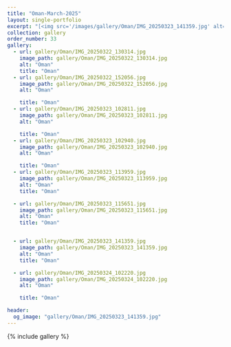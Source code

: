 ```yaml
---
title: "Oman-March-2025"
layout: single-portfolio
excerpt: "[<img src='/images/gallery/Oman/IMG_20250323_141359.jpg' alt=''>](https://nt-hung.github.io/gallery/Oman/)"
collection: gallery
order_number: 33
gallery:
  - url: gallery/Oman/IMG_20250322_130314.jpg
    image_path: gallery/Oman/IMG_20250322_130314.jpg
    alt: "Oman"
    title: "Oman"
  - url: gallery/Oman/IMG_20250322_152056.jpg
    image_path: gallery/Oman/IMG_20250322_152056.jpg
    alt: "Oman"

    title: "Oman"
  - url: gallery/Oman/IMG_20250323_102811.jpg
    image_path: gallery/Oman/IMG_20250323_102811.jpg
    alt: "Oman"

    title: "Oman"
  - url: gallery/Oman/IMG_20250323_102940.jpg
    image_path: gallery/Oman/IMG_20250323_102940.jpg
    alt: "Oman"

    title: "Oman"
  - url: gallery/Oman/IMG_20250323_113959.jpg
    image_path: gallery/Oman/IMG_20250323_113959.jpg
    alt: "Oman"
    title: "Oman"

  - url: gallery/Oman/IMG_20250323_115651.jpg
    image_path: gallery/Oman/IMG_20250323_115651.jpg
    alt: "Oman"
    title: "Oman"


  - url: gallery/Oman/IMG_20250323_141359.jpg
    image_path: gallery/Oman/IMG_20250323_141359.jpg
    alt: "Oman"
    title: "Oman"

  - url: gallery/Oman/IMG_20250324_102220.jpg
    image_path: gallery/Oman/IMG_20250324_102220.jpg
    alt: "Oman"

    title: "Oman"

header:
  og_image: "gallery/Oman/IMG_20250323_141359.jpg"
---
```

{% include gallery %}

